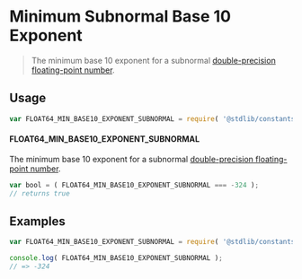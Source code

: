 <!--

@license Apache-2.0

Copyright (c) 2018 The Stdlib Authors.

Licensed under the Apache License, Version 2.0 (the "License");
you may not use this file except in compliance with the License.
You may obtain a copy of the License at

   http://www.apache.org/licenses/LICENSE-2.0

Unless required by applicable law or agreed to in writing, software
distributed under the License is distributed on an "AS IS" BASIS,
WITHOUT WARRANTIES OR CONDITIONS OF ANY KIND, either express or implied.
See the License for the specific language governing permissions and
limitations under the License.

-->

# Minimum Subnormal Base 10 Exponent

> The minimum base 10 exponent for a subnormal [double-precision floating-point number][ieee754].

<section class="usage">

## Usage

<!-- eslint-disable id-length -->

```javascript
var FLOAT64_MIN_BASE10_EXPONENT_SUBNORMAL = require( '@stdlib/constants/float64/min-base10-exponent-subnormal' );
```

#### FLOAT64_MIN_BASE10_EXPONENT_SUBNORMAL

The minimum base 10 exponent for a subnormal [double-precision floating-point number][ieee754].

<!-- eslint-disable id-length -->

```javascript
var bool = ( FLOAT64_MIN_BASE10_EXPONENT_SUBNORMAL === -324 );
// returns true
```

</section>

<!-- /.usage -->

<section class="examples">

## Examples

<!-- TODO: better example -->

<!-- eslint no-undef: "error" -->

<!-- eslint-disable id-length -->

```javascript
var FLOAT64_MIN_BASE10_EXPONENT_SUBNORMAL = require( '@stdlib/constants/float64/min-base10-exponent-subnormal' );

console.log( FLOAT64_MIN_BASE10_EXPONENT_SUBNORMAL );
// => -324
```

</section>

<!-- /.examples -->

<!-- Section for related `stdlib` packages. Do not manually edit this section, as it is automatically populated. -->

<section class="related">

</section>

<!-- /.related -->

<!-- Section for all links. Make sure to keep an empty line after the `section` element and another before the `/section` close. -->

<section class="links">

[ieee754]: https://en.wikipedia.org/wiki/IEEE_754-1985

</section>

<!-- /.links -->
